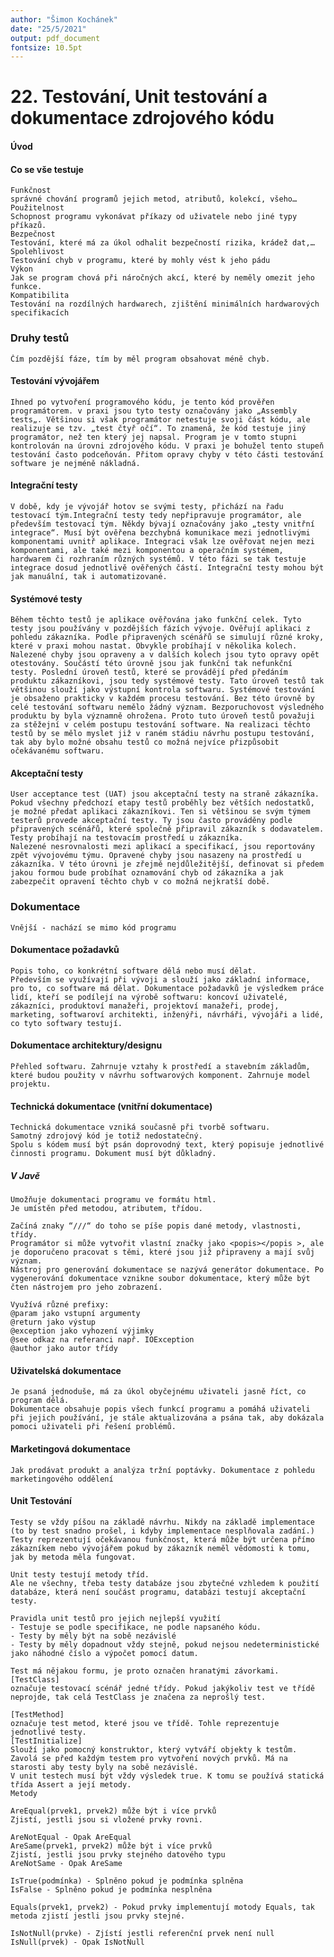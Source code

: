 ```yaml
---
author: "Šimon Kochánek"
date: "25/5/2021"
output: pdf_document
fontsize: 10.5pt
---
```


<style type="text/css">
  body{
    font-size: 10.5pt;
  }
</style>

# 22. Testování, Unit testování a dokumentace zdrojového kódu

#### Úvod

#### Co se vše testuje

    Funkčnost 
    správné chování programů jejich metod, atributů, kolekcí, všeho…
    Použitelnost 
    Schopnost programu vykonávat příkazy od uživatele nebo jiné typy příkazů.
    Bezpečnost 
    Testování, které má za úkol odhalit bezpečností rizika, krádež dat,…
    Spolehlivost
    Testování chyb v programu, které by mohly vést k jeho pádu
    Výkon 
    Jak se program chová při náročných akcí, které by neměly omezit jeho funkce.
    Kompatibilita 
    Testování na rozdílných hardwarech, zjištění minimálních hardwarových specifikacích

### Druhy testů

    Čím pozdější fáze, tím by měl program obsahovat méně chyb.

#### Testování vývojářem

    Ihned po vytvoření programového kódu, je tento kód prověřen programátorem. v praxi jsou tyto testy označovány jako „Assembly tests„. Většinou si však programátor netestuje svoji část kódu, ale realizuje se tzv. „test čtyř očí“. To znamená, že kód testuje jiný programátor, než ten který jej napsal. Program je v tomto stupni kontrolován na úrovni zdrojového kódu. V praxi je bohužel tento stupeň testování často podceňován. Přitom opravy chyby v této části testování software je nejméně nákladná. 

#### Integrační testy

    V době, kdy je vývojář hotov se svými testy, přichází na řadu testovací tým.Integrační testy tedy nepřipravuje programátor, ale především testovací tým. Někdy bývají označovány jako „testy vnitřní integrace“. Musí být ověřena bezchybná komunikace mezi jednotlivými komponentami uvnitř aplikace. Integraci však lze ověřovat nejen mezi komponentami, ale také mezi komponentou a operačním systémem, hardwarem či rozhraním různých systémů. V této fázi se tak testuje integrace dosud jednotlivě ověřených částí. Integrační testy mohou být jak manuální, tak i automatizované.

#### Systémové testy

    Během těchto testů je aplikace ověřována jako funkční celek. Tyto testy jsou používány v pozdějších fázích vývoje. Ověřují aplikaci z pohledu zákazníka. Podle připravených scénářů se simulují různé kroky, které v praxi mohou nastat. Obvykle probíhají v několika kolech. Nalezené chyby jsou opraveny a v dalších kolech jsou tyto opravy opět otestovány. Součástí této úrovně jsou jak funkční tak nefunkční testy. Poslední úroveň testů, které se provádějí před předáním produktu zákazníkovi, jsou tedy systémové testy. Tato úroveň testů tak většinou slouží jako výstupní kontrola softwaru. Systémové testování je obsaženo prakticky v každém procesu testování. Bez této úrovně by celé testování softwaru nemělo žádný význam. Bezporuchovost výsledného produktu by byla významně ohrožena. Proto tuto úroveň testů považuji za stěžejní v celém postupu testování software. Na realizaci těchto testů by se mělo myslet již v raném stádiu návrhu postupu testování, tak aby bylo možné obsahu testů co možná nejvíce přizpůsobit očekávanému softwaru.

#### Akceptační testy

    User acceptance test (UAT) jsou akceptační testy na straně zákazníka. Pokud všechny předchozí etapy testů proběhly bez větších nedostatků, je možné předat aplikaci zákazníkovi. Ten si většinou se svým týmem testerů provede akceptační testy. Ty jsou často prováděny podle připravených scénářů, které společně připravil zákazník s dodavatelem. Testy probíhají na testovacím prostředí u zákazníka. Nalezené nesrovnalosti mezi aplikací a specifikací, jsou reportovány zpět vývojovému týmu. Opravené chyby jsou nasazeny na prostředí u zákazníka. V této úrovni je zřejmě nejdůležitější, definovat si předem jakou formou bude probíhat oznamování chyb od zákazníka a jak zabezpečit opravení těchto chyb v co možná nejkratší době. 

### Dokumentace

    Vnější - nachází se mimo kód programu

#### Dokumentace požadavků

    Popis toho, co konkrétní software dělá nebo musí dělat. 
    Především se využívají při vývoji a slouží jako základní informace, pro to, co software má dělat. Dokumentace požadavků je výsledkem práce lidí, kteří se podílejí na výrobě softwaru: koncoví uživatelé, zákazníci, produktoví manažeři, projektoví manažeři, prodej, marketing, softwaroví architekti, inženýři, návrháři, vývojáři a lidé, co tyto softwary testují.

#### Dokumentace architektury/designu

    Přehled softwaru. Zahrnuje vztahy k prostředí a stavebním základům, které budou použity v návrhu softwarových komponent. Zahrnuje model projektu.

#### Technická dokumentace (vnitřní dokumentace)

    Technická dokumentace vzniká současně při tvorbě softwaru. 
    Samotný zdrojový kód je totiž nedostatečný. 
    Spolu s kódem musí být psán doprovodný text, který popisuje jednotlivé činnosti programu. Dokument musí být důkladný.

##### V Javě

    Umožňuje dokumentaci programu ve formátu html.
    Je umístěn před metodou, atributem, třídou.
    
    Začíná znaky “///“ do toho se píše popis dané metody, vlastnosti, třídy.
    Programátor si může vytvořit vlastní značky jako <popis></popis >, ale je doporučeno pracovat s těmi, které jsou již připraveny a mají svůj význam.
    Nástroj pro generování dokumentace se nazývá generátor dokumentace. Po vygenerování dokumentace vznikne soubor dokumentace, který může být čten nástrojem pro jeho zobrazení.
    
    Využívá různé prefixy:
    @param jako vstupní argumenty 
    @return jako výstup
    @exception jako vyhození výjimky
    @see odkaz na referanci např. IOException
    @author jako autor třídy

#### Uživatelská dokumentace

    Je psaná jednoduše, má za úkol obyčejnému uživateli jasně říct, co program dělá.
    Dokumentace obsahuje popis všech funkcí programu a pomáhá uživateli při jejich používání, je stále aktualizována a psána tak, aby dokázala pomoci uživateli při řešení problémů.

#### Marketingová dokumentace

    Jak prodávat produkt a analýza tržní poptávky. Dokumentace z pohledu marketingového oddělení

#### Unit Testování

    Testy se vždy píšou na základě návrhu. Nikdy na základě implementace (to by test snadno prošel, i kdyby implementace nesplňovala zadání.)
    Testy reprezentují očekávanou funkčnost, která může být určena přímo zákazníkem nebo vývojářem pokud by zákazník neměl vědomosti k tomu, jak by metoda měla fungovat.
    
    Unit testy testují metody tříd.
    Ale ne všechny, třeba testy databáze jsou zbytečné vzhledem k použití databáze, která není součást programu, databázi testují akceptační testy.
    
    Pravidla unit testů pro jejich nejlepší využití
    - Testuje se podle specifikace, ne podle napsaného kódu.
    - Testy by měly být na sobě nezávislé
    - Testy by měly dopadnout vždy stejně, pokud nejsou nedeterministické jako náhodné číslo a výpočet pomocí datum.
    
    Test má nějakou formu, je proto označen hranatými závorkami.
    [TestClass] 
    označuje testovací scénář jedné třídy. Pokud jakýkoliv test ve třídě neprojde, tak celá TestClass je značena za neprošlý test.
    
    [TestMethod] 
    označuje test metod, které jsou ve třídě. Tohle reprezentuje jednotlivé testy.
    [TestInitialize]
    Slouží jako pomocný konstruktor, který vytváří objekty k testům. Zavolá se před každým testem pro vytvoření nových prvků. Má na starosti aby testy byly na sobě nezávislé.
    V unit testech musí být vždy výsledek true. K tomu se používá statická třída Assert a její metody.
    Metody
    
    AreEqual(prvek1, prvek2) může být i více prvků
    Zjistí, jestli jsou si vložené prvky rovni.
    
    AreNotEqual - Opak AreEqual
    AreSame(prvek1, prvek2) může být i více prvků
    Zjistí, jestli jsou prvky stejného datového typu
    AreNotSame - Opak AreSame
    
    IsTrue(podmínka) - Splněno pokud je podmínka splněna
    IsFalse - Splněno pokud je podmínka nesplněna
    
    Equals(prvek1, prvek2) - Pokud prvky implementují motody Equals, tak metoda zjistí jestli jsou prvky stejné.
    
    IsNotNull(prvke) - Zjístí jestli referenční prvek není null
    IsNull(prvek) - Opak IsNotNull
